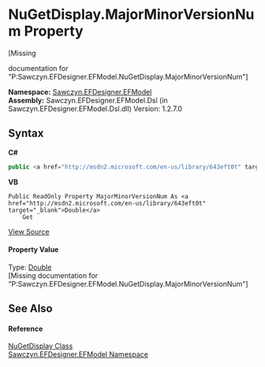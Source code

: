 # NuGetDisplay.MajorMinorVersionNum Property 
 

\[Missing <summary> documentation for "P:Sawczyn.EFDesigner.EFModel.NuGetDisplay.MajorMinorVersionNum"\]

**Namespace:**&nbsp;<a href="N_Sawczyn_EFDesigner_EFModel">Sawczyn.EFDesigner.EFModel</a><br />**Assembly:**&nbsp;Sawczyn.EFDesigner.EFModel.Dsl (in Sawczyn.EFDesigner.EFModel.Dsl.dll) Version: 1.2.7.0

## Syntax

**C#**<br />
``` C#
public <a href="http://msdn2.microsoft.com/en-us/library/643eft0t" target="_blank">double</a> MajorMinorVersionNum { get; }
```

**VB**<br />
``` VB
Public ReadOnly Property MajorMinorVersionNum As <a href="http://msdn2.microsoft.com/en-us/library/643eft0t" target="_blank">Double</a>
	Get
```

<a href="https://github.com/msawczyn/EFDesigner/tree/master/src/Dsl/CustomCode/Utilities/Nuget/Models/NuGetDisplay.cs#L10" title="View the source code">View Source</a><br />

#### Property Value
Type: <a href="http://msdn2.microsoft.com/en-us/library/643eft0t" target="_blank">Double</a><br />\[Missing <value> documentation for "P:Sawczyn.EFDesigner.EFModel.NuGetDisplay.MajorMinorVersionNum"\]

## See Also


#### Reference
<a href="T_Sawczyn_EFDesigner_EFModel_NuGetDisplay">NuGetDisplay Class</a><br /><a href="N_Sawczyn_EFDesigner_EFModel">Sawczyn.EFDesigner.EFModel Namespace</a><br />